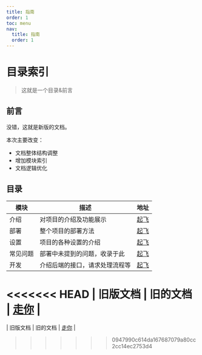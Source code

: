 ```yaml
---
title: 指南
order: 1
toc: menu
nav:
  title: 指南
  order: 1
---
```



# 目录索引

> 这就是一个目录&前言

## 前言

没错，这就是新版的文档。

本次主要改变：

- 文档整体结构调整
- 增加模块索引
- 文档逻辑优化

## 目录

| 模块     | 描述                           | 地址                                          |
| -------- | ------------------------------ | --------------------------------------------- |
| 介绍     | 对项目的介绍及功能展示         | [起飞](/feature)                        |
| 部署     | 整个项目的部署方法             | [起飞](/depoy)                          |
| 设置     | 项目的各种设置的介绍           | [起飞](/setting)                        |
| 常见问题 | 部署中未提到的问题，收录于此   | [起飞](/q_a)                            |
| 开发     | 介绍后端的接口，请求处理流程等 | [起飞](/dev)                            |
<<<<<<< HEAD
| 旧版文档 | 旧的文档                       | [走你](https://mx-docs.shizuri.net/old) |
=======
| 旧版文档 | 旧的文档                       | [走你](/old) |
>>>>>>> 0947990c614da167687079a80cc2cc14ec2753d4

